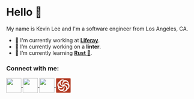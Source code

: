 # Hello 👋

My name is Kevin Lee and I'm a software engineer from Los Angeles, CA.

- 💼 I'm currently working at **[Liferay](https://liferay.com)**.
- 🔭 I’m currently working on a **linter**.
- 🌱 I’m currently learning **[Rust 🦀](https://rust-lang.org)**.

<div>
  <h3 align="left">
    Connect with me:
  </h3>
  <p align="left">
    <a href="https://linkedin.com/in/kevin-hwa-lee">
      <img align="center" src="https://raw.githubusercontent.com/rahuldkjain/github-profile-readme-generator/master/src/images/icons/Social/linked-in-alt.svg" height="40" width="40" />
    </a>
    <a href="https://stackoverflow.com/users/6752025/kevin-lee">
      <img align="center" src="https://raw.githubusercontent.com/rahuldkjain/github-profile-readme-generator/master/src/images/icons/Social/stack-overflow.svg" height="40" width="40" />
    </a>
    <a href="https://www.leetcode.com/kevhlee">
      <img align="center" src="https://raw.githubusercontent.com/rahuldkjain/github-profile-readme-generator/master/src/images/icons/Social/leet-code.svg" height="40" width="40" />
    </a>
    <a href="https://www.codewars.com/users/kevhlee">
      <img align="center" src="https://raw.githubusercontent.com/codewars/branding/1ff0d44db52ac4a5e3a1c43277dc35f228eb6983/logo.svg" height="40" width="40" />
    </a>
  </p>
<div>
